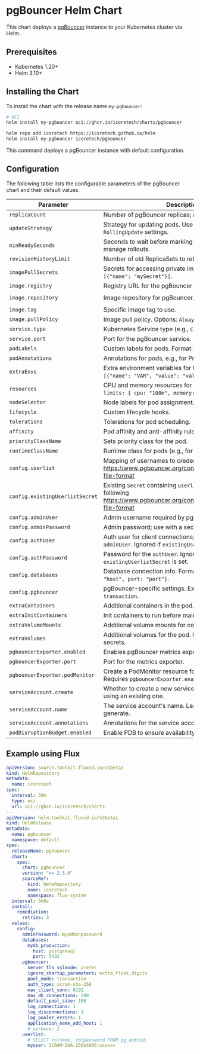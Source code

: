 # pgBouncer Helm Chart

This chart deploys a [pgBouncer](https://www.pgbouncer.org/) instance to your Kubernetes cluster via Helm.

## Prerequisites

- Kubernetes 1.20+
- Helm 3.10+

## Installing the Chart

To install the chart with the release name `my-pgbouncer`:

```bash
# OCI
helm install my-pgbouncer oci://ghcr.io/icoretech/charts/pgbouncer
```

```bash
helm repo add icoretech https://icoretech.github.io/helm
helm install my-pgbouncer icoretech/pgbouncer
```

This command deploys a pgBouncer instance with default configuration.

## Configuration

The following table lists the configurable parameters of the pgBouncer chart and their default values.

| Parameter                       | Description                                                                                                                           | Default                              |
|---------------------------------|---------------------------------------------------------------------------------------------------------------------------------------|--------------------------------------|
| `replicaCount`                  | Number of pgBouncer replicas; adjust for scalability.                                                                                 | `1`                                  |
| `updateStrategy`                | Strategy for updating pods. Use `Recreate` or specify `RollingUpdate` settings.                                                       | `{}`                                 |
| `minReadySeconds`               | Seconds to wait before marking a pod as ready. Helps manage rollouts.                                                                 | `0`                                  |
| `revisionHistoryLimit`          | Number of old ReplicaSets to retain for rollback.                                                                                     | `10`                                 |
| `imagePullSecrets`              | Secrets for accessing private image registries. Format: `[{"name": "mySecret"}]`.                                                     | `[]`                                 |
| `image.registry`                | Registry URL for the pgBouncer image.                                                                                                 | `""`                                 |
| `image.repository`              | Image repository for pgBouncer.                                                                                                       | `ghcr.io/icoretech/pgbouncer-docker` |
| `image.tag`                     | Specific image tag to use.                                                                                                            | `1.23.1-fixed`                       |
| `image.pullPolicy`              | Image pull policy. Options: `Always`, `Never`, `IfNotPresent`.                                                                        | `IfNotPresent`                       |
| `service.type`                  | Kubernetes Service type (e.g., `ClusterIP`, `NodePort`).                                                                              | `ClusterIP`                          |
| `service.port`                  | Port for the pgBouncer service.                                                                                                       | `5432`                               |
| `podLabels`                     | Custom labels for pods. Format: `key: value`.                                                                                         | `{}`                                 |
| `podAnnotations`                | Annotations for pods, e.g., for Prometheus.                                                                                           | `{}`                                 |
| `extraEnvs`                     | Extra environment variables for the pod. Format: `[{"name": "VAR", "value": "value"}]`.                                               | `[]`                                 |
| `resources`                     | CPU and memory resources for the container. Example: `limits: { cpu: "100m", memory: "200Mi" }`.                                      | `{}`                                 |
| `nodeSelector`                  | Node labels for pod assignment. Format: `key: value`.                                                                                 | `{}`                                 |
| `lifecycle`                     | Custom lifecycle hooks.                                                                                                               | `{}`                                 |
| `tolerations`                   | Tolerations for pod scheduling.                                                                                                       | `[]`                                 |
| `affinity`                      | Pod affinity and anti-affinity rules.                                                                                                 | `{}`                                 |
| `priorityClassName`             | Sets priority class for the pod.                                                                                                      | `""`                                 |
| `runtimeClassName`              | Runtime class for pods (e.g., for using gVisor).                                                                                      | `""`                                 |
| `config.userlist`               | Mapping of usernames to credentials following https://www.pgbouncer.org/config.html#authentication-file-format                        | `{}`                                 |
| `config.existingUserlistSecret` | Existing `Secret` containing `userlist.txt` key with value following https://www.pgbouncer.org/config.html#authentication-file-format | `{}`                                 |
| `config.adminUser`              | Admin username required by pgBouncer.                                                                                                 | `admin`                              |
| `config.adminPassword`          | Admin password; use with a secret for security.                                                                                       | `undefined`                          |
| `config.authUser`               | Auth user for client connections; set if different from `adminUser`. Ignored if `existingUserlistSecret` is set.                      | `undefined`                          |
| `config.authPassword`           | Password for the `authUser`. Ignored if `existingUserlistSecret` is set.                                                              | `undefined`                          |
| `config.databases`              | Database connection info. Format: `dbName: {host: "host", port: "port"}`.                                                             | `{}`                                 |
| `config.pgbouncer`              | pgBouncer-specific settings. Example: `pool_mode: transaction`.                                                                       | `{}`                                 |
| `extraContainers`               | Additional containers in the pod. Useful for sidecars.                                                                                | `[]`                                 |
| `extraInitContainers`           | Init containers to run before main containers start.                                                                                  | `[]`                                 |
| `extraVolumeMounts`             | Additional volume mounts for containers.                                                                                              | `[]`                                 |
| `extraVolumes`                  | Additional volumes for the pod. Useful for configs or secrets.                                                                        | `[]`                                 |
| `pgbouncerExporter.enabled`     | Enables pgBouncer metrics exporter for Prometheus.                                                                                    | `false`                              |
| `pgbouncerExporter.port`        | Port for the metrics exporter.                                                                                                        | `9127`                               |
| `pgbouncerExporter.podMonitor`  | Create a PodMonitor resource for Prometheus scraping. Requires `pgbouncerExporter.enabled: true`.                                     | `false`                              |
| `serviceAccount.create`         | Whether to create a new service account. Set to `false` if using an existing one.                                                     | `true`                               |
| `serviceAccount.name`           | The service account's name. Leave blank to auto-generate.                                                                             | `""`                                 |
| `serviceAccount.annotations`    | Annotations for the service account.                                                                                                  | `{}`                                 |
| `podDisruptionBudget.enabled`   | Enable PDB to ensure availability during disruptions.                                                                                 | `false`                              |


## Example using Flux

```yaml
apiVersion: source.toolkit.fluxcd.io/v1beta2
kind: HelmRepository
metadata:
  name: icoretech
spec:
  interval: 30m
  type: oci
  url: oci://ghcr.io/icoretech/charts
---
apiVersion: helm.toolkit.fluxcd.io/v2beta1
kind: HelmRelease
metadata:
  name: pgbouncer
  namespace: default
spec:
  releaseName: pgbouncer
  chart:
    spec:
      chart: pgbouncer
      version: ">= 2.3.0"
      sourceRef:
        kind: HelmRepository
        name: icoretech
        namespace: flux-system
  interval: 3m0s
  install:
    remediation:
      retries: 3
  values:
    config:
      adminPassword: myadminpassword
      databases:
        mydb_production:
          host: postgresql
          port: 5432
      pgbouncer:
        server_tls_sslmode: prefer
        ignore_startup_parameters: extra_float_digits
        pool_mode: transaction
        auth_type: scram-sha-256
        max_client_conn: 8192
        max_db_connections: 200
        default_pool_size: 100
        log_connections: 1
        log_disconnections: 1
        log_pooler_errors: 1
        application_name_add_host: 1
        # verbose: 1
      userlist:
        # SELECT rolname, rolpassword FROM pg_authid;
        myuser: SCRAM-SHA-256$4096:xxxxx=
```
